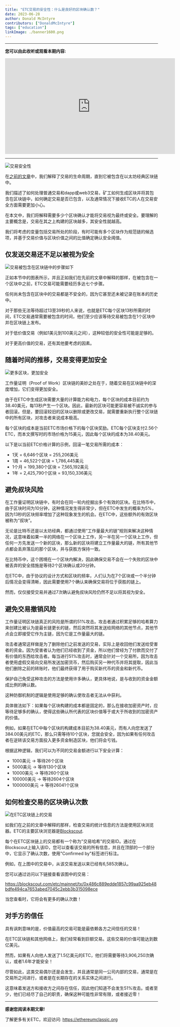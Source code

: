 ```yaml
---
title: "ETC交易的安全性：什么是良好的区块确认数？"
date: 2023-06-28
author: Donald McIntyre
contributors: ["DonaldMcIntyre"]
tags: ["education"]
linkImage: ./banner1600.png
---
```


---
**您可以由此收听或观看本期内容:**

<iframe width="560" height="315" src="https://www.youtube.com/embed/GdZhTavyLCQ" title="YouTube video player" frameborder="0" allow="accelerometer; autoplay; clipboard-write; encrypted-media; gyroscope; picture-in-picture; web-share" allowfullscreen></iframe>

---

![交易安全性](./banner1600.png)

在[之前的文章](https://ethereumclassic.org/blog/2023-06-27-the-life-cycle-of-an-etc-transaction)中，我们解释了交易的生命周期，直到它被包含在以太坊经典区块链中。

我们描述了如何处理普通交易和dapp或web3交易，矿工如何生成区块并将其包含在区块链中，如何确定交易是否已包含，以及通常情况下接收ETC的人在交易安全方面需要更加小心。

在本文中，我们将解释需要多少个区块确认才能将交易视为最终或安全。要理解的主要概念是，交易在其之上构建的区块越多，其安全性就越高。

我们将考虑的变量包括交易所处的阶段，有时可能有多个区块作为规范链的候选项，并基于交易价值与区块价值之间的比值确定确认安全阈值。

## 仅发送交易还不足以被视为安全

![交易被包含在区块链中的步骤如下](./22.png)

正如本节中的图表所示，并且正如我们在先前的文章中解释的那样，在被包含在一个区块中之前，ETC交易可能需要经历多达七个步骤。

任何尚未包含在区块中的交易都是不安全的，因为它甚至还未被记录在账本的历史中。

对于那些无法等待超过13至39秒的人来说，也就是ETC每个区块13秒所需的时间，ETC交易通常需要被包含的时间，他们至少应该等待交易被包含在1个区块中并在区块链上发布。

对于低价值交易（例如1美元到100美元之间），这种较低的安全性可能是足够的。

对于更高价值的交易，还有其他要考虑的因素。

## 随着时间的推移，交易变得更加安全

![更多区块，更加安全](./11.png)

工作量证明（Proof of Work）区块链的美妙之处在于，随着交易在区块链中的深度增加，它们变得更加安全。

由于在ETC中生成区块需要大量的计算能力和电力，每个区块的成本目前约为38.40美元，每13秒产生一个区块。因此，最新的区块可能更容易被不诚实的参与者回滚。但是，要回滚较旧的区块以删除或更改交易，就需要重新执行整个区块链中的所有区块，对攻击者来说成本极高。

每个区块的成本是当前ETC市场价格下的每个区块奖励。ETC每个区块支付2.56个ETC，而本文撰写时的市场价格为15美元，因此每个区块的成本为38.40美元。

以下是以当前ETC价格计算的示例，回滚一笔交易所需的成本：

- 1天 = 6,646个区块 = 255,206美元
- 1周 = 46,522个区块 = 1,786,445美元
- 1个月 = 199,380个区块 = 7,565,192美元
- 1年 = 2,425,790个区块 = 93,150,336美元

## 避免叔块风险

在工作量证明区块链中，有时会在同一轮内挖掘出多个有效的区块。在比特币中，由于区块时间为10分钟，这种情况发生得非常少，但在ETC中发生的概率为5%，因为13秒的区块频率增加了这种现象发生的机会。在ETC中，这些额外的有效区块被称为“叔块”。

无论是比特币还是以太坊经典，都通过使用“工作量最大的链”规则来解决这种情况，这意味着如果一半的网络在一个区块上工作，另一半在另一个区块上工作，但任何一方先发送一个新的区块，那么新的区块将建立工作量最大的链，所有其他节点都会丢弃落后的那个区块，并与获胜方保持一致。

在比特币中，这个困境在一个区块内解决，因此确保交易不会在一个失败的区块中被丢弃的安全措施是等待2个区块确认或20分钟。

在ETC中，由于协议的设计方式和区块的频率，人们认为在7个区块或一个半分钟后情况会变得清晰，因此需要使用7个确认来确保交易将位于获胜的链上。

然而，仅仅接受交易并通过7次确认避免叔块风险仍然不足以将其视为安全。

## 避免交易撤销风险

工作量证明区块链真正的风险是所谓的51%攻击。攻击者通过积累足够的哈希算力来创建比被认为是最长链更长的链，然后突然将其发送给网络的其他节点，其他节点会立即接受它作为主链，因为它是工作量最大的链。

攻击者通常这样做是为了删除他们之前发送的交易，实际上是收回他们发送给受害者的资金。因为受害者认为他们已经收到了资金，所以他们曾经为了付款而交付了有价值的东西给攻击者。每当进行51%攻击时，通常会针对一个交易所，因为攻击者使用虚假交易向交易所发送加密货币，然后购买另一种代币并将其提取，因此当他们删除之前的转账时，他们最终获得了用于购买新代币的资金和新代币。

保护自己免受这种攻击的方法是使用许多确认，更具体地说，是与收到的资金金额成比例的确认数。

这种防御机制的逻辑是使用足够的确认使攻击者无法从中获利。

具体做法如下：如果每个区块构建的成本都是固定的，那么在接收加密资产时，应等待足够多的确认，使得这些确认所代表的区块价值等于或大于所收到的加密资产的价值。

例如，如果在ETC中每个区块的构建成本目前为38.40美元，而有人向您发送了384.00美元的ETC，那么只需等待10个区块，您就会安全，因为如果有任何攻击者在逆转该交易方面投入更多资金制造区块，他们将会亏钱。

根据这种逻辑，我们可以为不同的交易金额进行以下安全计算：

- 1000美元 -> 等待26个区块
- 5000美元 -> 等待130个区块
- 10000美元 -> 等待260个区块
- 100000美元 -> 等待2604个区块
- 1000000美元 -> 等待26041个区块

## 如何检查交易的区块确认次数

![在ETC区块链上的交易](./33.png)

如我们在之前的文章中解释的那样，检查交易的统计信息的方法是使用区块浏览器。ETC的主要区块浏览器是[Blockscout](https://blockscout.com/etc/mainnet).

每个在ETC区块链上的交易都有一个称为"交易哈希"的交易ID。通过在Blockscout上输入该ID，您可以查看该交易的所有信息，并且在顶部的一个部分中，它显示了确认次数，使用"Confirmed by"标签进行标注。

例如，在上图中的交易中，从该交易发送以来已经有6,585次确认。

您可以通过访问以下链接查看该图中的交易：

https://blockscout.com/etc/mainnet/tx/0x486c889edde1857c99aa925eb48bdfe494ca7653abed7045c2ebb3b315098ece

当您查看时，它将会有更多的确认次数！

## 对手方的信任

具有讽刺意味的是，价值最高的交易可能是最依赖各方之间信任的交易！

在ETC区块链和其他网络上，我们经常看到巨额交易。这些交易的价值可能达到数亿美元。

然而，如果有人向他人发送了1.5亿美元的ETC，他们将需要等待3,906,250次确认，或者1.6年才能安全！

尽管如此，这类交易偶尔还是会发生，并且通常是同一公司内部的交易，通常是在交易所之间进行，或者是在长期存在的关系实体之间进行。

这意味着发送方和接收方之间存在信任，因此他们知道不会发生51%攻击。或者至少，他们已经尽了自己的职责，确保这种可能性非常有限，或者接近零！

---

**感谢您阅读本期文章!**

了解更多有关ETC，欢迎访问: https://ethereumclassic.org
